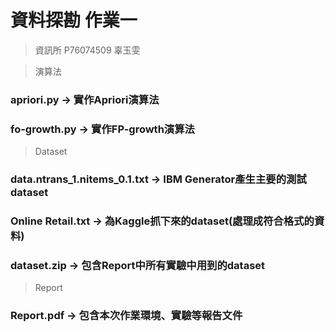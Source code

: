 # 資料探勘 作業一    
> 資訊所 P76074509 辜玉雯

>演算法
### apriori.py -> 實作Apriori演算法
### fo-growth.py -> 實作FP-growth演算法
>Dataset
### data.ntrans_1.nitems_0.1.txt -> IBM Generator產生主要的測試dataset
### Online Retail.txt -> 為Kaggle抓下來的dataset(處理成符合格式的資料)
### dataset.zip -> 包含Report中所有實驗中用到的dataset
>Report
### Report.pdf -> 包含本次作業環境、實驗等報告文件
